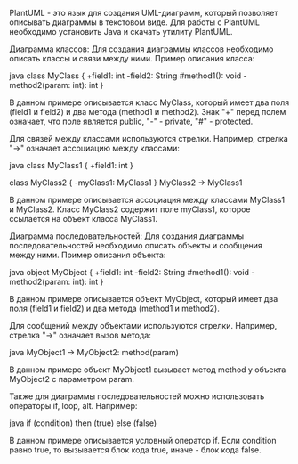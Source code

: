PlantUML - это язык для создания UML-диаграмм, который позволяет описывать диаграммы в текстовом виде. Для работы с PlantUML необходимо установить Java и скачать утилиту PlantUML.

Диаграмма классов:
Для создания диаграммы классов необходимо описать классы и связи между ними. Пример описания класса:

java
class MyClass {
  +field1: int
  -field2: String
  #method1(): void
  -method2(param: int): int
}


В данном примере описывается класс MyClass, который имеет два поля (field1 и field2) и два метода (method1 и method2). Знак "+" перед полем означает, что поле является public, "-" - private, "#" - protected.

Для связей между классами используются стрелки. Например, стрелка "->" означает ассоциацию между классами:

java
class MyClass1 {
  +field1: int
}

class MyClass2 {
  -myClass1: MyClass1
}
MyClass2 -> MyClass1


В данном примере описывается ассоциация между классами MyClass1 и MyClass2. Класс MyClass2 содержит поле myClass1, которое ссылается на объект класса MyClass1.

Диаграмма последовательностей:
Для создания диаграммы последовательностей необходимо описать объекты и сообщения между ними. Пример описания объекта:

java
object MyObject {
  +field1: int
  -field2: String
  #method1(): void
  -method2(param: int): int
}


В данном примере описывается объект MyObject, который имеет два поля (field1 и field2) и два метода (method1 и method2).

Для сообщений между объектами используются стрелки. Например, стрелка "->" означает вызов метода:

java
MyObject1 -> MyObject2: method(param)


В данном примере объект MyObject1 вызывает метод method у объекта MyObject2 с параметром param.

Также для диаграммы последовательностей можно использовать операторы if, loop, alt. Например:

java
if (condition) then (true)
else (false)


В данном примере описывается условный оператор if. Если condition равно true, то вызывается блок кода true, иначе - блок кода false.
